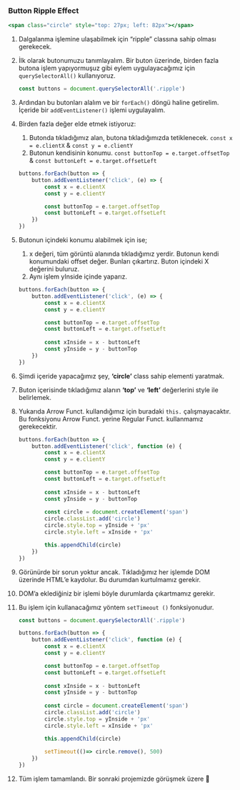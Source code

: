 ### Button Ripple Effect

```jsx
<span class="circle" style="top: 27px; left: 82px"></span>
```

1. Dalgalanma işlemine ulaşabilmek için “ripple” classına sahip olması gerekecek.
2. İlk olarak butonumuzu tanımlayalım. Bir buton üzerinde, birden fazla butona işlem yapıyormuşuz gibi eylem uygulayacağımız için `querySelectorAll()` kullanıyoruz.
    
    ```jsx
    const buttons = document.querySelectorAll('.ripple')
    ```
    
3. Ardından bu butonları alalım ve bir `forEach()` döngü haline getirelim. İçeride bir `addEventListener()` işlemi uygulayalım. 
4. Birden fazla değer elde etmek istiyoruz:
    1. Butonda tıkladığımız alan, butona tıkladığımızda tetiklenecek. `const x = e.clientX` &  `const y = e.clientY`
    2. Butonun kendisinin konumu. `const buttonTop = e.target.offsetTop` & `const buttonLeft = e.target.offsetLeft` 
    
    ```jsx
    buttons.forEach(button => {
    	button.addEventListener('click', (e) => {
    		const x = e.clientX
    		const y = e.clientY
    
    		const buttonTop = e.target.offsetTop
    		const buttonLeft = e.target.offsetLeft
    	})
    })
    ```
    
5. Butonun içindeki konumu alabilmek için ise;
    1. x değeri, tüm görüntü alanında tıkladığımız yerdir. Butonun kendi konumundaki offset değer. Bunları çıkartırız. Buton içindeki X değerini buluruz.
    2. Aynı işlem yInside içinde yaparız.
    
    ```jsx
    buttons.forEach(button => {
    	button.addEventListener('click', (e) => {
    		const x = e.clientX
    		const y = e.clientY
    
    		const buttonTop = e.target.offsetTop
    		const buttonLeft = e.target.offsetLeft
    		
    		const xInside = x - buttonLeft
    		const yInside = y - buttonTop
    	})
    })
    ```
    
6. Şimdi içeride yapacağımız şey, **‘circle’** class sahip elementi yaratmak.
7. Buton içerisinde tıkladığımız alanın **‘top’** ve **‘left’** değerlerini style ile belirlemek.
8. Yukarıda Arrow Funct. kullandığımız için buradaki `this.` çalışmayacaktır. Bu fonksiyonu Arrow Funct. yerine Regular Funct. kullanmamız gerekecektir.
    
    ```jsx
    buttons.forEach(button => {
    	button.addEventListener('click', function (e) {
    		const x = e.clientX
    		const y = e.clientY
    
    		const buttonTop = e.target.offsetTop
    		const buttonLeft = e.target.offsetLeft
    		
    		const xInside = x - buttonLeft
    		const yInside = y - buttonTop
    		
    		const circle = document.createElement('span')
    		circle.classList.add('circle')
    		circle.style.top = yInside + 'px'
    		circle.style.left = xInside + 'px'
    
    		this.appendChild(circle)
    	})
    })
    ```
    
9. Görünürde bir sorun yoktur ancak. Tıkladığımız her işlemde DOM üzerinde HTML’e kaydolur. Bu durumdan kurtulmamız gerekir. 
10. DOM’a eklediğiniz bir işlemi böyle durumlarda çıkartmamız gerekir.
11. Bu işlem için kullanacağımız yöntem `setTimeout ()` fonksiyonudur. 
    
    ```jsx
    const buttons = document.querySelectorAll('.ripple')
    
    buttons.forEach(button => {
    	button.addEventListener('click', function (e) {
    		const x = e.clientX
    		const y = e.clientY
    
    		const buttonTop = e.target.offsetTop
    		const buttonLeft = e.target.offsetLeft
    		
    		const xInside = x - buttonLeft
    		const yInside = y - buttonTop
    		
    		const circle = document.createElement('span')
    		circle.classList.add('circle')
    		circle.style.top = yInside + 'px'
    		circle.style.left = xInside + 'px'
    
    		this.appendChild(circle)
    		
    		setTimeout(()=> circle.remove(), 500)
    	})
    })
    ```
    
12. Tüm işlem tamamlandı. Bir sonraki projemizde görüşmek üzere 🙂